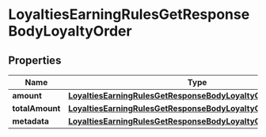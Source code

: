 

# LoyaltiesEarningRulesGetResponseBodyLoyaltyOrder


## Properties

| Name | Type | Description |
|------------ | ------------- | ------------- |
|**amount** | [**LoyaltiesEarningRulesGetResponseBodyLoyaltyOrderAmount**](LoyaltiesEarningRulesGetResponseBodyLoyaltyOrderAmount.md) |  |
|**totalAmount** | [**LoyaltiesEarningRulesGetResponseBodyLoyaltyOrderTotalAmount**](LoyaltiesEarningRulesGetResponseBodyLoyaltyOrderTotalAmount.md) |  |
|**metadata** | [**LoyaltiesEarningRulesGetResponseBodyLoyaltyOrderMetadata**](LoyaltiesEarningRulesGetResponseBodyLoyaltyOrderMetadata.md) |  |



